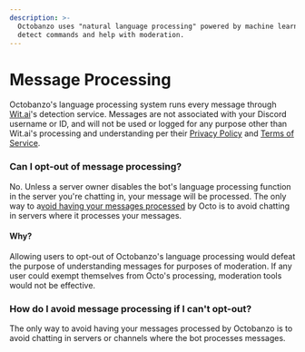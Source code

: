 ```yaml
---
description: >-
  Octobanzo uses "natural language processing" powered by machine learning to
  detect commands and help with moderation.
---
```


# Message Processing

Octobanzo's language processing system runs every message through [Wit.ai](https://wit.ai)'s detection service. Messages are not associated with your Discord username or ID, and will not be used or logged for any purpose other than Wit.ai's processing and understanding per their [Privacy Policy](https://wit.ai/privacy) and [Terms of Service](https://wit.ai/terms).

### Can I opt-out of message processing?

No. Unless a server owner disables the bot's language processing function in the server you're chatting in, your message will be processed. The only way to a[void having your messages processed](message-processing.md#how-do-i-avoid-message-processing-if-i-cant-opt-out) by Octo is to avoid chatting in servers where it processes your messages.

#### Why?

Allowing users to opt-out of Octobanzo's language processing would defeat the purpose of understanding messages for purposes of moderation. If any user could exempt themselves from Octo's processing, moderation tools would not be effective.

### How do I avoid message processing if I can't opt-out?

The only way to avoid having your messages processed by Octobanzo is to avoid chatting in servers or channels where the bot processes messages.

